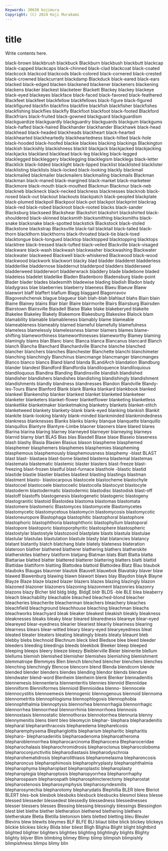 ```yaml
---
Keywords: 30630 kojimura
Copyright: (C) 2024 Koji Murakami
---
```


# title

Write contents here.



 black-brown blackbrush blackbuck
Blackburn blackbush blackbutt blackcap black-capped blackcaps black-chinned black-clad blackcoat black-coated
blackcock blackcod blackcods black-colored black-cornered black-crested black-crowned blackcurrant blackdamp Blackduck
black-eared black-ears blacked black-edged blacken blackened blackener blackeners blackening blackens
blacker blackest blacketeer Blackett Blackey blackey blackeye black-eyed blackeyes blackface
black-faced black-favored black-feathered Blackfeet blackfeet blackfellow blackfellows black-figure black-figured blackfigured
blackfin blackfins blackfire blackfish blackfisher blackfishes blackfishing blackflies blackfly Blackfoot
blackfoot black-footed Blackford Blackfriars black-fruited black-gowned blackguard blackguardism blackguardize blackguardly
blackguardry blackguards blackgum blackgums black-hafted black-haired Blackhander blackhander Blackhawk black-head
blackhead black-headed blackheads blackheart black-hearted blackhearted blackheartedly blackheartedness black-hilted black-hole
black-hooded black-hoofed blackie blackies blacking blackings Blackington blackish blackishly blackishness
blackit blackjack blackjacked blackjacking blackjacks blackland blacklead black-leg blackleg black-legged
blacklegged blackleggery blacklegging blacklegism blacklegs black-letter Blacklick black-lidded blacklight black-lipped
blacklist blacklisted blacklister blacklisting blacklists black-locked black-looking blackly blackmail blackmailed
blackmailer blackmailers blackmailing blackmails Blackman blackman black-maned black-margined black-market black-marketeer
Blackmore black-mouth black-mouthed Blackmun Blackmur black-neb blackneb blackneck black-necked blackness
blacknesses blacknob black-nosed black-out blackout blackouts blackpatch black-peopled blackplate black-plumed
blackpoll Blackpool black-pot blackpot blackprint blackrag black-red black-robed blackroot black-rooted
blacks black-sander Blacksburg blackseed Blackshear Blackshirt blackshirt blackshirted black-shouldered black-skinned
blacksmith blacksmithing blacksmiths black-snake blacksnake black-spotted blackstick Blackstock black-stoled Blackstone
blackstrap Blacksville black-tail blacktail black-tailed black-thorn blackthorn blackthorns black-throated black-tie
black-toed blacktongue black-tongued blacktop blacktopped blacktopping blacktops blacktree black-tressed black-tufted
black-veiled Blackville black-visaged blackware black-wash blackwash blackwasher blackwashing Blackwater blackwater
blackweed Blackwell black-whiskered Blackwood black-wood blackwood blackwork blackwort blacky blad
bladder bladderet bladderless bladderlike bladdernose bladdernut bladderpod bladders bladderseed bladderweed
bladderwort bladderwrack bladdery blade bladebone bladed bladeless bladelet bladelike Bladen
Bladenboro Bladensburg blade-point Blader blader blades bladesmith bladewise blading bladish
Bladon blady bladygrass blae blaeberries blaeberry blaeness Blaeu Blaeuw Blaew
blaewort blaff blaffert blaflum Blagg blaggard Blagonravov Blagoveshchensk blague blagueur
blah blah-blah blahlaut blahs Blain blain Blaine Blainey blains Blair
blair Blaire blairmorite Blairs Blairsburg Blairsden Blairstown Blairsville Blaisdell Blaise
Blake blake blakeberyed blakeite Blakelee Blakeley Blakely Blakemore Blakesburg Blakeslee
Blalock blam blamability blamable blamableness blamably blame blameable blameableness blameably
blamed blameful blamefully blamefulness blameless blamelessly blamelessness blamer blamers blames
blame-shifting blameworthiness blameworthinesses blameworthy Blamey blaming blamingly blams blan Blanc
blanc Blanca blanca Blancanus blancard Blanch blanch Blancha Blanchard Blanchardville
Blanche blanche blanched blancher blanchers blanches Blanchester Blanchette blanchi blanchimeter
blanching blanchingly Blanchinus blancmange blancmanger blancmanges Blanco blanco blancs Bland
bland blanda BLandArch blandation Blandburg blander blandest Blandford Blandfordia blandiloquence
blandiloquious blandiloquous Blandina Blanding Blandinsville blandish blandished blandisher blandishers blandishes
blandishing blandishingly blandishment blandishments blandly blandness blandnesses Blandon Blandville Blandy-les-Tours
Blane Blanford Blank blank Blanka blankard blankbook blanked blankeel Blankenship
blanker blankest blanket blanketed blanketeer blanketer blanketers blanket-flower blanketflower blanketing
blanketless blanketlike blanketmaker blanketmaking blanketry blankets blanket-stitch blanketweed blankety blankety-blank
blank-eyed blanking blankish Blankit blankite blank-looking blankly blank-minded blankminded blankmindedness
blankness blanknesses Blanks blanks blanky blanque blanquette blanquillo blanquillos Blantyre
Blantyre-Limbe blaoner blaoners blare blared blares Blarina blarina blaring blarney
blarneyed blarneyer blarneying blarneys blarnid blarny blart BLAS Blas blas
Blasdell Blase blase Blaseio blaseness blash blashy Blasia Blasien Blasius
blason blaspheme blasphemed blasphemer blasphemers blasphemes blasphemies blaspheming blasphemous blasphemously
blasphemousness blasphemy -blast BLAST blast blast- blastaea blast-borne blasted blastema
blastemal blastemas blastemata blastematic blastemic blaster blasters blast-freeze blast-freezing blast-frozen
blastful blast-furnace blasthole -blastic blastid blastide blastie blastier blasties blastiest
blasting blastings blastman blastment blasto- blastocarpous blastocele blastocheme blastochyle blastocoel
blastocoele blastocoelic blastocolla blastocyst blastocyte blastoderm blastodermatic blastodermic blastodisc blastodisk
blast-off blastoff blastoffs blastogenesis blastogenetic blastogenic blastogeny blastogranitic blastoid Blastoidea
blastoma blastomas blastomata blastomere blastomeric Blastomyces blastomycete Blastomycetes blastomycetic blastomycetous
blastomycin blastomycosis blastomycotic blastoneuropore Blastophaga blastophitic blastophoral blastophore blastophoric blastophthoria
blastophthoric blastophyllum blastoporal blastopore blastoporic blastoporphyritic blastosphere blastospheric blastostylar blastostyle
blastozooid blastplate blasts blastula blastulae blastular blastulas blastulation blastule blasty
blat blatancies blatancy blatant blatantly blatch blatchang blate blately blateness
blateration blateroon blather blathered blatherer blathering blathers blatherskite blatherskites blathery
blatiform blatjang Blatman blats Blatt Blatta blatta Blattariae blatted blatter
blattered blatterer blattering blatters blatti blattid Blattidae blattiform blatting Blattodea
blattoid Blattoidea Blatz Blau blaubok blauboks Blaugas blaunner blautok Blauvelt
blauwbok Blavatsky blaver blaw blawed Blawenburg blawing blawn blawort blaws
blay Blaydon blayk Blayne Blayze Blaze blaze blazed blazer blazers
blazes blazing blazingly blazon blazoned blazoner blazoners blazoning blazonment blazonries
blazonry blazons blazy Blcher bld bldg bldg. BldgE bldr BLDS
-ble BLE blea bleaberry bleach bleachability bleachable bleached bleached-blond bleacher
bleacheries bleacherite bleacherman bleachers bleachery bleaches bleachfield bleachground bleachhouse bleaching
bleachman bleachs bleachworks bleachyard bleak bleaker bleakest bleakish bleakly bleakness
bleaknesses bleaks bleaky blear bleared blearedness bleareye blear-eyed bleareyed blear-eyedness
blearier bleariest blearily bleariness blearing blearness blears blear-witted bleary bleary-eyed
blearyeyedness bleat bleated bleater bleaters bleating bleatingly bleats bleaty bleaunt
bleb blebby blebs blechnoid Blechnum bleck bled Bledsoe blee bleed
bleeder bleeders bleeding bleedings bleeds bleekbok Bleeker bleep bleeped bleeping
bleeps bleery bleeze bleezy Bleiblerville Bleier bleinerite blellum blellums blemish
blemished blemisher blemishes blemishing blemishment blemmatrope Blemmyes Blen blench blenched
blencher blenchers blenches blenching blenchingly Blencoe blencorn blend Blenda blendcorn
blende blended blender blenders blendes blending blendor blends blendure blendwater
blend-word Blenheim blenheim blenk Blenker blennadenitis blennemesis blennenteria blennenteritis blennies
blenniid Blenniidae blenniiform Blenniiformes blennioid Blennioidea blenno- blennocele blennocystitis blennoemesis
blennogenic blennogenous blennoid blennoma blennometritis blennophlogisma blennophlogosis blennophobia blennophthalmia blennoptysis
blennorhea blennorrhagia blennorrhagic blennorrhea blennorrheal blennorrhinia blennorrhoea blennosis blennostasis blennostatic
blennothorax blennotorrhea blennuria blenny blennymenitis blens blent bleo bleomycin blephar-
blephara blepharadenitis blepharal blepharanthracosis blepharedema blepharelcosis blepharemphysema Blephariglottis blepharism blepharitic
blepharitis blepharo- blepharoadenitis blepharoadenoma blepharoatheroma blepharoblennorrhea blepharocarcinoma Blepharocera Blepharoceridae blepharochalasis
blepharochromidrosis blepharoclonus blepharocoloboma blepharoconjunctivitis blepharodiastasis blepharodyschroia blepharohematidrosis blepharolithiasis blepharomelasma blepharoncosis
blepharoncus blepharophimosis blepharophryplasty blepharophthalmia blepharophyma blepharoplast blepharoplastic blepharoplasty blepharoplegia blepharoptosis
blepharopyorrhea blepharorrhaphy blepharospasm blepharospath blepharosphincterectomy blepharostat blepharostenosis blepharosymphysis blepharosyndesmitis blepharosynechia
blepharotomy blepharydatis Blephillia BLER blere Bleriot BLERT bles-bok blesbok blesboks
blesbuck blesbucks blesmol bless blesse blessed blesseder blessedest blessedly blessedness
blessednesses blesser blessers blesses Blessing blessing blessingly blessings Blessington blest
blet blethe blether bletheration blethered blethering blethers bletherskate Bletia Bletilla
bletonism blets bletted bletting bleu Bleuler Blevins blew blewits bleymes
BLF BLFE BLI bliaut blibe blick blickey blickeys blickie blickies
blicky Blida blier bliest Bligh Blighia Blight blight blightbird blighted
blighter blighters blighties blighting blightingly blights Blighty blighty blijver Blim
blimbing blimey Blimp blimp blimpish blimpishly blimpishness blimps blimy blin
